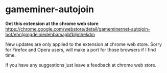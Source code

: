 # gameminer-autojoin

**Get this extension at the chrome web store** https://chrome.google.com/webstore/detail/gameminernet-autojoin-bot/ehnlgmgdeiniedehbamagbfbljmhekdm

New updates are only applied to the extension at chrome web store.
Sorry for Firefox and Opera users, will make a port for those browsers if I find time.

If you have any suggestions just leave a feedback at chrome web store.